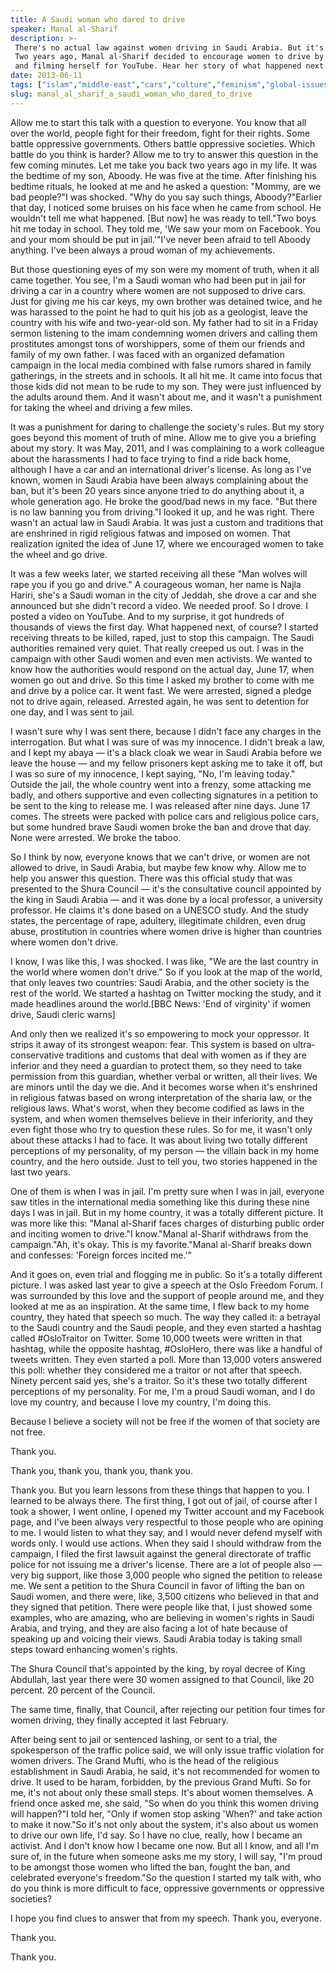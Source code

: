 ```yaml
---
title: A Saudi woman who dared to drive
speaker: Manal al-Sharif
description: >-
 There's no actual law against women driving in Saudi Arabia. But it's forbidden.
 Two years ago, Manal al-Sharif decided to encourage women to drive by doing so --
 and filming herself for YouTube. Hear her story of what happened next.
date: 2013-06-11
tags: ["islam","middle-east","cars","culture","feminism","global-issues","women"]
slug: manal_al_sharif_a_saudi_woman_who_dared_to_drive
---
```


Allow me to start this talk with a question to everyone. You know that all over the world,
people fight for their freedom, fight for their rights. Some battle oppressive
governments. Others battle oppressive societies. Which battle do you think is harder?
Allow me to try to answer this question in the few coming minutes. Let me take you back two
years ago in my life. It was the bedtime of my son, Aboody. He was five at the time. After
finishing his bedtime rituals, he looked at me and he asked a question: "Mommy, are we bad
people?"I was shocked. "Why do you say such things, Aboody?"Earlier that day, I noticed
some bruises on his face when he came from school. He wouldn't tell me what happened. [But
now] he was ready to tell."Two boys hit me today in school. They told me, 'We saw your mom
on Facebook. You and your mom should be put in jail.'"I've never been afraid to tell
Aboody anything. I've been always a proud woman of my achievements.

But those questioning eyes of my son were my moment of truth, when it all came together.
You see, I'm a Saudi woman who had been put in jail for driving a car in a country where
women are not supposed to drive cars. Just for giving me his car keys, my own brother was
detained twice, and he was harassed to the point he had to quit his job as a geologist,
leave the country with his wife and two-year-old son. My father had to sit in a Friday
sermon listening to the imam condemning women drivers and calling them prostitutes amongst
tons of worshippers, some of them our friends and family of my own father. I was faced
with an organized defamation campaign in the local media combined with false rumors shared
in family gatherings, in the streets and in schools. It all hit me. It came into focus
that those kids did not mean to be rude to my son. They were just influenced by the adults
around them. And it wasn't about me, and it wasn't a punishment for taking the wheel and
driving a few miles.

It was a punishment for daring to challenge the society's rules. But my story goes beyond
this moment of truth of mine. Allow me to give you a briefing about my story. It was May,
2011, and I was complaining to a work colleague about the harassments I had to face trying
to find a ride back home, although I have a car and an international driver's license. As
long as I've known, women in Saudi Arabia have been always complaining about the ban, but
it's been 20 years since anyone tried to do anything about it, a whole generation ago. He
broke the good/bad news in my face. "But there is no law banning you from driving."I
looked it up, and he was right. There wasn't an actual law in Saudi Arabia. It was just a
custom and traditions that are enshrined in rigid religious fatwas and imposed on women.
That realization ignited the idea of June 17, where we encouraged women to take the wheel
and go drive.

It was a few weeks later, we started receiving all these "Man wolves will rape you if you
go and drive." A courageous woman, her name is Najla Hariri, she's a Saudi woman in the
city of Jeddah, she drove a car and she announced but she didn't record a video. We needed
proof. So I drove. I posted a video on YouTube. And to my surprise, it got hundreds of
thousands of views the first day. What happened next, of course? I started receiving
threats to be killed, raped, just to stop this campaign. The Saudi authorities remained
very quiet. That really creeped us out. I was in the campaign with other Saudi women and
even men activists. We wanted to know how the authorities would respond on the actual day,
June 17, when women go out and drive. So this time I asked my brother to come with me and
drive by a police car. It went fast. We were arrested, signed a pledge not to drive again,
released. Arrested again, he was sent to detention for one day, and I was sent to
jail.

I wasn't sure why I was sent there, because I didn't face any charges in the
interrogation. But what I was sure of was my innocence. I didn't break a law, and I kept
my abaya — it's a black cloak we wear in Saudi Arabia before we leave the house — and my
fellow prisoners kept asking me to take it off, but I was so sure of my innocence, I kept
saying, "No, I'm leaving today." Outside the jail, the whole country went into a frenzy,
some attacking me badly, and others supportive and even collecting signatures in a
petition to be sent to the king to release me. I was released after nine days. June 17
comes. The streets were packed with police cars and religious police cars, but some
hundred brave Saudi women broke the ban and drove that day. None were arrested. We broke
the taboo.

So I think by now, everyone knows that we can't drive, or women are not allowed to drive,
in Saudi Arabia, but maybe few know why. Allow me to help you answer this question. There
was this official study that was presented to the Shura Council — it's the consultative
council appointed by the king in Saudi Arabia — and it was done by a local professor, a
university professor. He claims it's done based on a UNESCO study. And the study states,
the percentage of rape, adultery, illegitimate children, even drug abuse, prostitution in
countries where women drive is higher than countries where women don't
drive.

I know, I was like this, I was shocked. I was like, "We are the last country in the world
where women don't drive." So if you look at the map of the world, that only leaves two
countries: Saudi Arabia, and the other society is the rest of the world. We started a
hashtag on Twitter mocking the study, and it made headlines around the world.[BBC News:
'End of virginity' if women drive, Saudi cleric warns]

And only then we realized it's so empowering to mock your oppressor. It strips it away of
its strongest weapon: fear. This system is based on ultra-conservative traditions and
customs that deal with women as if they are inferior and they need a guardian to protect
them, so they need to take permission from this guardian, whether verbal or written, all
their lives. We are minors until the day we die. And it becomes worse when it's enshrined
in religious fatwas based on wrong interpretation of the sharia law, or the religious
laws. What's worst, when they become codified as laws in the system, and when women
themselves believe in their inferiority, and they even fight those who try to question
these rules. So for me, it wasn't only about these attacks I had to face. It was about
living two totally different perceptions of my personality, of my person — the villain
back in my home country, and the hero outside. Just to tell you, two stories happened in
the last two years.

One of them is when I was in jail. I'm pretty sure when I was in jail, everyone saw titles
in the international media something like this during these nine days I was in jail. But in
my home country, it was a totally different picture. It was more like this: "Manal
al-Sharif faces charges of disturbing public order and inciting women to drive."I
know."Manal al-Sharif withdraws from the campaign."Ah, it's okay. This is my
favorite."Manal al-Sharif breaks down and confesses: 'Foreign forces incited
me.'"

And it goes on, even trial and flogging me in public. So it's a totally different
picture. I was asked last year to give a speech at the Oslo Freedom Forum. I was surrounded
by this love and the support of people around me, and they looked at me as an inspiration.
At the same time, I flew back to my home country, they hated that speech so much. The way
they called it: a betrayal to the Saudi country and the Saudi people, and they even
started a hashtag called #OsloTraitor on Twitter. Some 10,000 tweets were written in that
hashtag, while the opposite hashtag, #OsloHero, there was like a handful of tweets
written. They even started a poll. More than 13,000 voters answered this poll: whether
they considered me a traitor or not after that speech. Ninety percent said yes, she's a
traitor. So it's these two totally different perceptions of my personality. For me, I'm a
proud Saudi woman, and I do love my country, and because I love my country, I'm doing
this.

Because I believe a society will not be free if the women of that society are not free.

Thank you. 

Thank you, thank you, thank you, thank you. 

Thank you. But you learn lessons from these things that happen to you. I learned to be
always there. The first thing, I got out of jail, of course after I took a shower, I went
online, I opened my Twitter account and my Facebook page, and I've been always very
respectful to those people who are opining to me. I would listen to what they say, and I
would never defend myself with words only. I would use actions. When they said I should
withdraw from the campaign, I filed the first lawsuit against the general directorate of
traffic police for not issuing me a driver's license. There are a lot of people also —
very big support, like those 3,000 people who signed the petition to release me. We sent a
petition to the Shura Council in favor of lifting the ban on Saudi women, and there were,
like, 3,500 citizens who believed in that and they signed that petition. There were people
like that, I just showed some examples, who are amazing, who are believing in women's
rights in Saudi Arabia, and trying, and they are also facing a lot of hate because of
speaking up and voicing their views. Saudi Arabia today is taking small steps toward
enhancing women's rights.

The Shura Council that's appointed by the king, by royal decree of King Abdullah, last
year there were 30 women assigned to that Council, like 20 percent. 20 percent of the
Council. 

The same time, finally, that Council, after rejecting our petition four times for women
driving, they finally accepted it last February. 

After being sent to jail or sentenced lashing, or sent to a trial, the spokesperson of the
traffic police said, we will only issue traffic violation for women drivers. The Grand
Mufti, who is the head of the religious establishment in Saudi Arabia, he said, it's not
recommended for women to drive. It used to be haram, forbidden, by the previous Grand
Mufti. So for me, it's not about only these small steps. It's about women themselves. A
friend once asked me, she said, "So when do you think this women driving will happen?"I
told her, "Only if women stop asking 'When?' and take action to make it now."So it's not
only about the system, it's also about us women to drive our own life, I'd say. So I have
no clue, really, how I became an activist. And I don't know how I became one now. But all
I know, and all I'm sure of, in the future when someone asks me my story, I will say, "I'm
proud to be amongst those women who lifted the ban, fought the ban, and celebrated
everyone's freedom."So the question I started my talk with, who do you think is more
difficult to face, oppressive governments or oppressive societies?

I hope you find clues to answer that from my speech. Thank you, everyone.

Thank you. 

Thank you. 

<!--
ad_duration=3.33
event="TEDGlobal 2013"
external_start_time=0
has_talk_citation=0
intro_duration=11.82
is_subtitle_required="False"
is_talk_featured="True"
language="en"
language_swap="False"
native_language="en"
number_of_related_talks=6
number_of_speakers=1
number_of_subtitled_videos=33
number_of_tags=7
number_of_talk_download_languages=33
number_of_talk_more_resources=1
number_of_talk_recommendations=0
number_of_talks_take_actions=0
post_ad_duration=0.83
published_timestamp="2013-06-14 10:22:21"
recording_date="2013-06-11"
speaker_description="Women’s rights activist"
speaker_is_published=1
speaker_name="Manal al-Sharif"
talk_name="A Saudi woman who dared to drive"
talks_tags=["islam","middle-east","cars","culture","feminism","global-issues","women"]
talks_take_action=[]
url_audio="https://download.ted.com/talks/ManalAlSharif_2013G.mp3?apikey=acme-roadrunner"
url_photo_speaker="https://pe.tedcdn.com/images/ted/46e4f3ab1e4404db53e1c120768ba2cba1fe9179_254x191.jpg"
url_photo_talk="https://pe.tedcdn.com/images/ted/6b91d43e0fdb35ff427c208463df79c0648fc925_1600x1200.jpg"
url_webpage="https://www.ted.com/talks/manal_al_sharif_a_saudi_woman_who_dared_to_drive"
video_type_name="TED Stage Talk"
-->